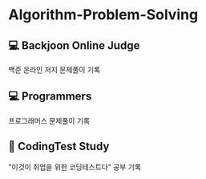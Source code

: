 # Algorithm-Problem-Solving

## :computer: Backjoon Online Judge
백준 온라인 저지 문제풀이 기록


## :computer: Programmers
프로그래머스 문제풀이 기록


## :book: CodingTest Study
"이것이 취업을 위한 코딩테스트다" 공부 기록
